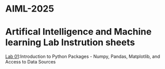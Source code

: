 # AIML-2025
# Artifical Intelligence and Machine learning Lab Instrution sheets
[Lab 01]():Introduction to Python Packages - Numpy, Pandas, Matplotlib, and Access to Data Sources
